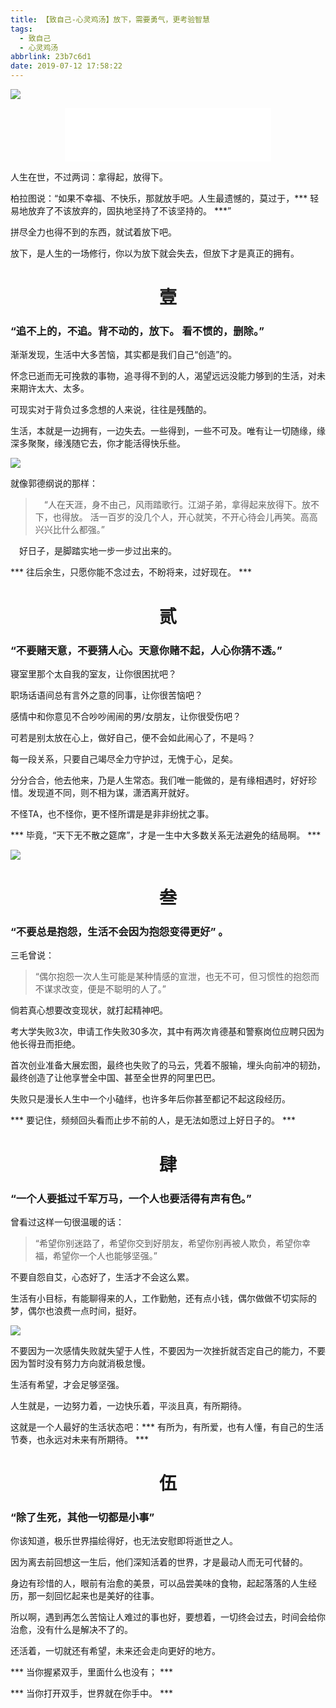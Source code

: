 ```yaml
---
title: 【致自己-心灵鸡汤】放下，需要勇气，更考验智慧
tags:
  - 致自己
  - 心灵鸡汤
abbrlink: 23b7c6d1
date: 2019-07-12 17:58:22
---
```


![](/assets/blogImg/201907122010.jpg)

<center><iframe frameborder="no" border="0" marginwidth="0" marginheight="0" width=330 height=86 src="//music.163.com/outchain/player?type=2&id=460378099&auto=1&height=66"></iframe></center>

人生在世，不过两词：拿得起，放得下。

柏拉图说：“如果不幸福、不快乐，那就放手吧。人生最遗憾的，莫过于，*** 轻易地放弃了不该放弃的，固执地坚持了不该坚持的。 ***”

拼尽全力也得不到的东西，就试着放下吧。

放下，是人生的一场修行，你以为放下就会失去，但放下才是真正的拥有。

<!--more-->

<center><h1>壹</h1></center>

### “追不上的，不追。背不动的，放下。 看不惯的，删除。”

渐渐发现，生活中大多苦恼，其实都是我们自己“创造”的。

怀念已逝而无可挽救的事物，追寻得不到的人，渴望远远没能力够到的生活，对未来期许太大、太多。

可现实对于背负过多念想的人来说，往往是残酷的。

生活，本就是一边拥有，一边失去。一些得到，一些不可及。唯有让一切随缘，缘深多聚聚，缘浅随它去，你才能活得快乐些。

![](/assets/blogImg/201907122049.jpg)

就像郭德纲说的那样：
> 　“人在天涯，身不由己，风雨踏歌行。江湖子弟，拿得起来放得下。放不下，也得放。
> 活一百岁的没几个人，开心就笑，不开心待会儿再笑。高高兴兴比什么都强。”

　好日子，是脚踏实地一步一步过出来的。

*** 往后余生，只愿你能不念过去，不盼将来，过好现在。 ***

<center><h1>贰</h1></center>

### “不要赌天意，不要猜人心。天意你赌不起，人心你猜不透。”

寝室里那个太自我的室友，让你很困扰吧？

职场话语间总有言外之意的同事，让你很苦恼吧？

感情中和你意见不合吵吵闹闹的男/女朋友，让你很受伤吧？

可若是别太放在心上，做好自己，便不会如此闹心了，不是吗？

每一段关系，只要自己竭尽全力守护过，无愧于心，足矣。

分分合合，他去他来，乃是人生常态。我们唯一能做的，是有缘相遇时，好好珍惜。发现道不同，则不相为谋，潇洒离开就好。

不怪TA，也不怪你，更不怪所谓是是非非纷扰之事。

*** 毕竟，“天下无不散之筵席”，才是一生中大多数关系无法避免的结局啊。 ***


![](/assets/blogImg/201907122051.jpg)

<center><h1>叁</h1></center>

### “不要总是抱怨，生活不会因为抱怨变得更好” 。

三毛曾说：
> “偶尔抱怨一次人生可能是某种情感的宣泄，也无不可，但习惯性的抱怨而不谋求改变，便是不聪明的人了。”

倘若真心想要改变现状，就打起精神吧。

考大学失败3次，申请工作失败30多次，其中有两次肯德基和警察岗位应聘只因为他长得丑而拒绝。

首次创业准备大展宏图，最终也失败了的马云，凭着不服输，埋头向前冲的韧劲，最终创造了让他享誉全中国、甚至全世界的阿里巴巴。

失败只是漫长人生中一个小磕绊，也许多年后你甚至都记不起这段经历。

*** 要记住，频频回头看而止步不前的人，是无法如愿过上好日子的。 ***

<center><h1>肆</h1></center>

### “一个人要抵过千军万马，一个人也要活得有声有色。”

曾看过这样一句很温暖的话：
> “希望你别迷路了，希望你交到好朋友，希望你别再被人欺负，希望你幸福，希望你一个人也能够坚强。”

不要自怨自艾，心态好了，生活才不会这么累。

生活有小目标，有能聊得来的人，工作勤勉，还有点小钱，偶尔做做不切实际的梦，偶尔也浪费一点时间，挺好。

![](/assets/blogImg/201907122053.jpg)

不要因为一次感情失败就失望于人性，不要因为一次挫折就否定自己的能力，不要因为暂时没有努力方向就消极怠慢。

生活有希望，才会足够坚强。

人生就是，一边努力着，一边快乐着，平淡且真，有所期待。

这就是一个人最好的生活状态吧：*** 有所为，有所爱，也有人懂，有自己的生活节奏，也永远对未来有所期待。 ***

<center><h1>伍</h1></center>

### “除了生死，其他一切都是小事”

你该知道，极乐世界描绘得好，也无法安慰即将逝世之人。

因为离去前回想这一生后，他们深知活着的世界，才是最动人而无可代替的。

身边有珍惜的人，眼前有治愈的美景，可以品尝美味的食物，起起落落的人生经历，那一刻回忆起来也是美好的往事。

所以啊，遇到再怎么苦恼让人难过的事也好，要想着，一切终会过去，时间会给你治愈，没有什么是解决不了的。

还活着，一切就还有希望，未来还会走向更好的地方。


*** 当你握紧双手，里面什么也没有； ***

*** 当你打开双手，世界就在你手中。 ***